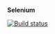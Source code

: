 **Selenium**

[![Build status](https://ci.appveyor.com/api/projects/status/6kcmnrdlvg44bsth?svg=true)](https://ci.appveyor.com/project/ViktoriyaBelova/2-1)

